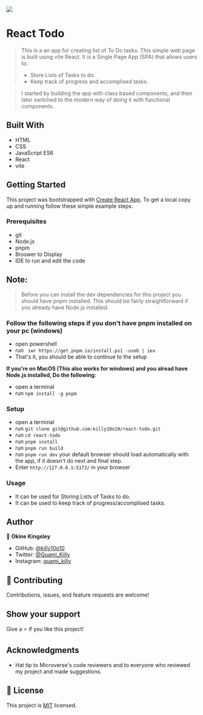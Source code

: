 ![](https://img.shields.io/badge/Microverse-blueviolet)

# React Todo

>This is a an app for creating list of To Do tasks. This simple web page is built using vite React. It is a Single Page App (SPA) that allows users to:
>- Store Lists of Tasks to do.
>- Keep track of progress and accomplised tasks.

>I started by building the app with class based components, and then later switched to the modern way of doing it with functional components.
## Built With 

- HTML 
- CSS 
- JavaScript ES6 
- React
- vite


## Getting Started

This project was bootstrapped with [Create React App](https://github.com/facebook/create-react-app).
To get a local copy up and running follow these simple example steps.

### Prerequisites

- git
- Node.js
- pnpm
- Broswer to Display
- IDE to run and edit the code

## Note:
> Before you can install the dev dependencies for this project you should have pnpm installed. This should be fairly straightforward if you already have Node.js installed. 

### Follow the following steps if you don't have pnpm installed on your pc (windows)
- open powershell
- run ` iwr https://get.pnpm.io/install.ps1 -useb | iex`
- That's it, you should be able to continue to the setup 

 **If you're on MacOS (This also works for windows) and you alread have Node.js installed, Do the following:**
  - open a terminal
  - run `npm install -g pnpm`


### Setup
- open a terminal
- run `git clone git@github.com:killy10o10/react-todo.git`
- run `cd react-todo`
- run `pnpm install`
- run `pnpm run build`
- run `pnpm run dev` your default browser should load automatically with the app, if it doesn't do next and final step.
- Enter `http://127.0.0.1:5173/` in your browser

### Usage

- It can be used for Storing Lists of Tasks to do.
- It can be used to keep track of progress/accomplised tasks.

## Author

👤 **Okine Kingsley**

- GitHub: [@killy10o10](https://github.com/killy10o10)
- Twitter: [@Quami_Killy](https://twitter.com/Quami_Killy)
- Instagram: [quami_killy](https://www.instagram.com/quami_killy/)

## 🤝 Contributing

Contributions, issues, and feature requests are welcome!

## Show your support

Give a ⭐️ if you like this project!

## Acknowledgments
- Hat tip to Microverse's code reviewers and to everyone who reviewed my project and made suggestions.

## 📝 License

This project is [MIT](./LICENSE) licensed.
